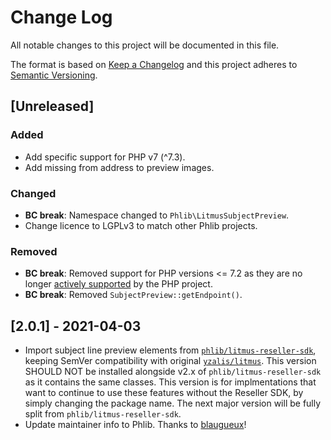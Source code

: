 # Change Log
All notable changes to this project will be documented in this file.

The format is based on [Keep a Changelog](http://keepachangelog.com/)
and this project adheres to [Semantic Versioning](http://semver.org/).

## [Unreleased]

### Added
- Add specific support for PHP v7 (^7.3).
- Add missing from address to preview images. 
### Changed
- **BC break**: Namespace changed to `Phlib\LitmusSubjectPreview`.
- Change licence to LGPLv3 to match other Phlib projects.
### Removed
- **BC break**: Removed support for PHP versions <= 7.2 as they are no longer
  [actively supported](https://php.net/supported-versions.php)
  by the PHP project.
- **BC break**: Removed `SubjectPreview::getEndpoint()`.

## [2.0.1] - 2021-04-03

- Import subject line preview elements from
  [`phlib/litmus-reseller-sdk`](https://github.com/phlib/litmus-reseller-sdk),
  keeping SemVer compatibility with original
  [`yzalis/litmus`](https://packagist.org/packages/yzalis/litmus).
  This version SHOULD NOT be installed alongside v2.x of
  `phlib/litmus-reseller-sdk` as it contains the same classes.
  This version is for implmentations that want to continue to use these
  features without the Reseller SDK, by simply changing the package name.
  The next major version will be fully split from `phlib/litmus-reseller-sdk`.
- Update maintainer info to Phlib.
  Thanks to [blaugueux](https://github.com/blaugueux)!
